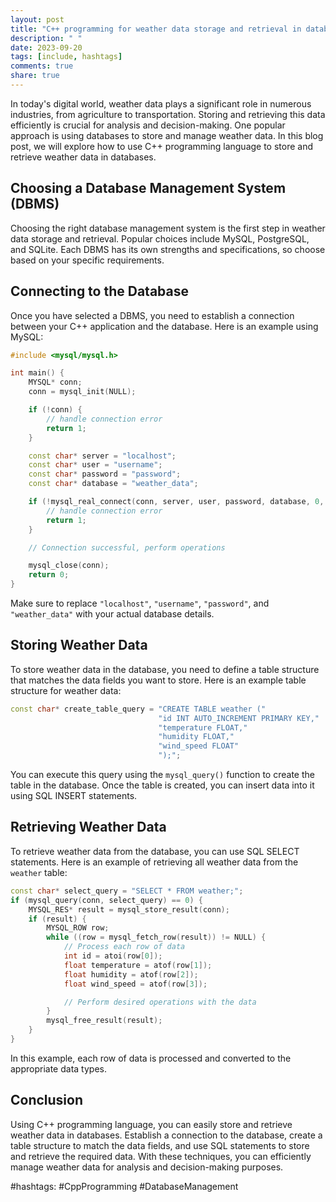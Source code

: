 ```yaml
---
layout: post
title: "C++ programming for weather data storage and retrieval in databases"
description: " "
date: 2023-09-20
tags: [include, hashtags]
comments: true
share: true
---
```


In today's digital world, weather data plays a significant role in numerous industries, from agriculture to transportation. Storing and retrieving this data efficiently is crucial for analysis and decision-making. One popular approach is using databases to store and manage weather data. In this blog post, we will explore how to use C++ programming language to store and retrieve weather data in databases.

## Choosing a Database Management System (DBMS)
Choosing the right database management system is the first step in weather data storage and retrieval. Popular choices include MySQL, PostgreSQL, and SQLite. Each DBMS has its own strengths and specifications, so choose based on your specific requirements.

## Connecting to the Database
Once you have selected a DBMS, you need to establish a connection between your C++ application and the database. Here is an example using MySQL:

```cpp
#include <mysql/mysql.h>

int main() {
    MYSQL* conn;
    conn = mysql_init(NULL);

    if (!conn) {
        // handle connection error
        return 1;
    }

    const char* server = "localhost";
    const char* user = "username";
    const char* password = "password";
    const char* database = "weather_data";

    if (!mysql_real_connect(conn, server, user, password, database, 0, NULL, 0)) {
        // handle connection error
        return 1;
    }

    // Connection successful, perform operations

    mysql_close(conn);
    return 0;
}
```

Make sure to replace `"localhost"`, `"username"`, `"password"`, and `"weather_data"` with your actual database details.

## Storing Weather Data
To store weather data in the database, you need to define a table structure that matches the data fields you want to store. Here is an example table structure for weather data:

```cpp
const char* create_table_query = "CREATE TABLE weather ("
                                 "id INT AUTO_INCREMENT PRIMARY KEY,"
                                 "temperature FLOAT,"
                                 "humidity FLOAT,"
                                 "wind_speed FLOAT"
                                 ");";
```

You can execute this query using the `mysql_query()` function to create the table in the database. Once the table is created, you can insert data into it using SQL INSERT statements.

## Retrieving Weather Data
To retrieve weather data from the database, you can use SQL SELECT statements. Here is an example of retrieving all weather data from the `weather` table:

```cpp
const char* select_query = "SELECT * FROM weather;";
if (mysql_query(conn, select_query) == 0) {
    MYSQL_RES* result = mysql_store_result(conn);
    if (result) {
        MYSQL_ROW row;
        while ((row = mysql_fetch_row(result)) != NULL) {
            // Process each row of data
            int id = atoi(row[0]);
            float temperature = atof(row[1]);
            float humidity = atof(row[2]);
            float wind_speed = atof(row[3]);

            // Perform desired operations with the data
        }
        mysql_free_result(result);
    }
}
```

In this example, each row of data is processed and converted to the appropriate data types.

## Conclusion
Using C++ programming language, you can easily store and retrieve weather data in databases. Establish a connection to the database, create a table structure to match the data fields, and use SQL statements to store and retrieve the required data. With these techniques, you can efficiently manage weather data for analysis and decision-making purposes.

#hashtags: #CppProgramming #DatabaseManagement